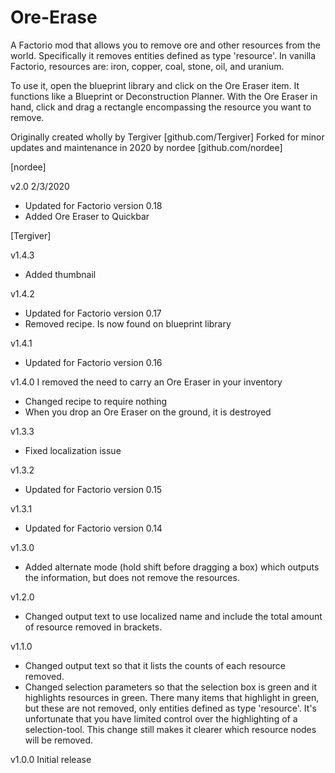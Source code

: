 # Ore-Erase
A Factorio mod that allows you to remove ore and other resources from the world. Specifically it removes entities defined as type 'resource'. In vanilla Factorio, resources are: iron, copper, coal, stone, oil, and uranium.

To use it, open the blueprint library and click on the Ore Eraser item. It functions like a Blueprint or Deconstruction Planner. With the Ore Eraser in hand, click and drag a rectangle encompassing the resource you want to remove.

Originally created wholly by Tergiver [github.com/Tergiver]
Forked for minor updates and maintenance in 2020 by nordee [github.com/nordee] 

[nordee]

v2.0 2/3/2020
 - Updated for Factorio version 0.18
 - Added Ore Eraser to Quickbar 

[Tergiver]

v1.4.3
  - Added thumbnail
  
v1.4.2
  - Updated for Factorio version 0.17
  - Removed recipe. Is now found on blueprint library

v1.4.1
  - Updated for Factorio version 0.16

v1.4.0
  I removed the need to carry an Ore Eraser in your inventory
  - Changed recipe to require nothing
  - When you drop an Ore Eraser on the ground, it is destroyed
  
v1.3.3
  - Fixed localization issue

v1.3.2
  - Updated for Factorio version 0.15

v1.3.1
  - Updated for Factorio version 0.14
  
v1.3.0
  - Added alternate mode (hold shift before dragging a box) which outputs the information, but does not remove the resources.
  
v1.2.0
  - Changed output text to use localized name and include the total amount of resource removed in brackets.

v1.1.0
  - Changed output text so that it lists the counts of each resource removed.
  - Changed selection parameters so that the selection box is green and it highlights resources in green. There many items that highlight in green, but these are not removed, only entities defined as type 'resource'. It's unfortunate that you have limited control over the highlighting of a selection-tool. This change still makes it clearer which resource nodes will be removed.

v1.0.0
  Initial release
